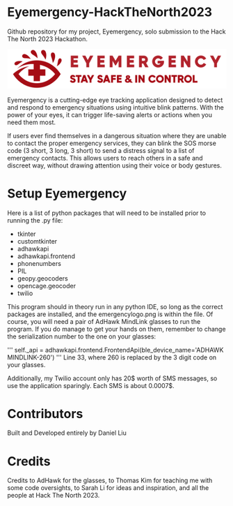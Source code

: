 # Eyemergency-HackTheNorth2023
Github repository for my project, Eyemergency, solo submission to the Hack The North 2023 Hackathon.

![alt text](eyemergencylogo.png)

Eyemergency is a cutting-edge eye tracking application designed to detect and respond to emergency situations using intuitive blink patterns. With the power of your eyes, it can trigger life-saving alerts or actions when you need them most. 

If users ever find themselves in a dangerous situation where they are unable to contact the proper emergency services, they can blink the SOS morse code (3 short, 3 long, 3 short) to send a distress signal to a list of emergency contacts. This allows users to reach others in a safe and discreet way, without drawing attention using their voice or body gestures.


# Setup Eyemergency
Here is a list of python packages that will need to be installed prior to running the .py file:
- tkinter
- customtkinter
- adhawkapi
- adhawkapi.frontend
- phonenumbers
- PIL
- geopy.geocoders
- opencage.geocoder
- twilio

This program should in theory run in any python IDE, so long as the correct packages are installed, and the emergencylogo.png is within the file. Of course, you will need a pair of AdHawk MindLink glasses to run the program. If you do manage to get your hands on them, remember to change the serialization number to the one on your glasses:

'''
self._api = adhawkapi.frontend.FrontendApi(ble_device_name='ADHAWK MINDLINK-260')
'''
Line 33, where 260 is replaced by the 3 digit code on your glasses.

Additionally, my Twilio account only has 20$ worth of SMS messages, so use the application sparingly. Each SMS is about 0.0007$.

# Contributors
Built and Developed entirely by Daniel Liu

# Credits
Credits to AdHawk for the glasses, to Thomas Kim for teaching me with some code oversights, to Sarah Li for ideas and inspiration, and all the people at Hack The North 2023.
